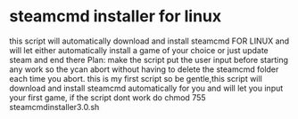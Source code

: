 # steamcmd installer for linux
this script will automatically download and install steamcmd FOR LINUX and will let either automatically install a game of your choice or just update steam and end there
Plan: make the script put the user input before starting any work so the ycan abort without having to delete the steamcmd folder each time you abort.
this is my first script so be gentle,this script will download and install steamcmd automatically for you and will let you input your first game, if the script dont work do chmod 755 steamcmdinstaller3.0.sh

